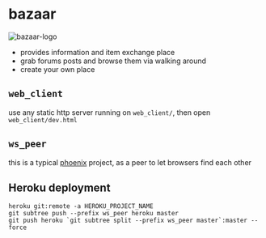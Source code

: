 # bazaar

![bazaar-logo](https://i.imgur.com/mREdGIV.png)

* provides information and item exchange place
* grab forums posts and browse them via walking around
* create your own place

## `web_client`

use any static http server running on `web_client/`, then open `web_client/dev.html`

## `ws_peer`

this is a typical [phoenix](https://phoenixframework.org/) project, as a peer to let browsers find each other

## Heroku deployment

```
heroku git:remote -a HEROKU_PROJECT_NAME
git subtree push --prefix ws_peer heroku master
git push heroku `git subtree split --prefix ws_peer master`:master --force
```
